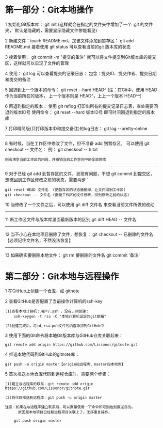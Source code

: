 #	第一部分：Git本地操作
1	初始化Git版本库：
git init
(这样就会在指定的文件夹中增加了一个 .git 的文件夹，
	默认是隐藏的，需要显示隐藏文件惨能看见)
	
2	新建文件：touch README.md，加该文件添加到暂存区：
	git add README.md
	接着使用 git status 可以查看当前的git 版本库的状态

3	接着使用：
	git commit -m "提交的备注"
	就可以将文件提交到Git版本库的提交区，这样就可以实现了文件的管理

4	使用：
	git log
	可以查看提交的记录日志：
		包含：提交ID、提交作者、提交日期和提交的备注
	
5	回退到上一个版本的命令：
	git reset --hard HEAD^
	(注：在Git中，使用 HEAD 作为当前所在的版本，
	上一个版本则是 HEAD^，上上一个版本 HEAD^^)
	
6	回退到指定的版本：
		使用 git reflog 打印出所有的提交记录日志表，查处需要回退的版本ID号
	使用命令：
		git reset --hard 版本ID号
		即可时间回退到指定的版本库
	
7	打印精简版(只打印版本ID和提交备注)的log日志：
	git log --pretty-online
	
-------------
8	有时候，当在工作区中修改了文件，但不准备 add 到暂存区，
	可以使用 git checkout -- 文件名：
	例： git checkout -- h.txt

	则会清空当前工作区的内容，并撤销当前工作空间中的全部修改

-------------

9	对于已经 git add 到暂存区的文件，发现有问题，不想 git commit 
	到提交区，想撤回到工作区修改之前的状态，需要两步：

	git reset HEAD 文件名  (把暂存区的状态撤销掉，让文件回到工作区)
	git checkout -- 文件名 (撤销工作区的文件修改，回到修改之前的状态)


10	当修改了一个文件之后，可以使用 
		git diff 文件名
	来查看当前文件所做的改动

------------

11	断工作区文件与版本库里面最新版本的区别
	git diff HEAD -- 文件名


---------
12	当不小心在本地项目删除了文件，想恢复：
	git checkout -- 已删除的文件名 【必须记住文件名，不然没法恢复】

--------
13	如果确实要删除本地文件：
	git rm 要删除的文件名
	git commit '备注'

# 第二部分：Git本地与远程操作
1	在GitHub上创建一个仓库，如 gitnote

2	查看GitHub是否配置了当前操作计算机的ssh-key

	(1)查看本地计算机：用户/.ssh ，没有，则创建：
		ssh-keygen -t rsa -C "本地计算机设定的git邮箱"
		
	(2)创建完成后，将id_rsa.pub文件的内容添加到GitHub中
	
3	使用下面的Git命令将本地Git版本库与GitHub仓库关联起来：

	git remote add origin https://github.com/Lissonor/gitnote.git
	
4	推送本地代码到GitHub的gitnote库：

	git push -u origin master【origin指远程库、master指本地库】
	
5	首次推送本地仓库代码到远程仓库时，需要两个步骤：

	(1)建立与远程库的联系：git remote add origin https://github.com/Lissonor/gitnote.git
	
	(2)将代码推送到远程库：git push -u origin master
	
	注意：如果在与远程库建立联系后，可以直接使用一下命令即可到达到推送目的。
		  原因是本地项目已经和远程项目关联上了，无序重复操作。
		  
		git push origin master
	
